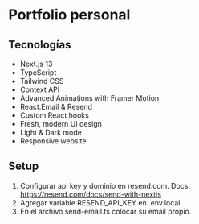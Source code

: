 # Portfolio personal

## Tecnologías

- Next.js 13
- TypeScript
- Tailwind CSS
- Context API
- Advanced Animations with Framer Motion
- React.Email & Resend
- Custom React hooks
- Fresh, modern UI design
- Light & Dark mode
- Responsive website

## Setup

1. Configurar api key y dominio en resend.com. Docs: https://resend.com/docs/send-with-nextjs
2. Agregar variable RESEND_API_KEY en .env.local.
3. En el archivo send-email.ts colocar su email propio.
